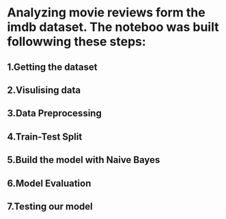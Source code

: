 # Analyzing movie reviews form the  imdb dataset. The noteboo was built followwing these steps: 

## 1.Getting the dataset 
## 2.Visulising data 
## 3.Data Preprocessing 
## 4.Train-Test Split 
## 5.Build the model with Naive Bayes
## 6.Model Evaluation 
## 7.Testing our model 
